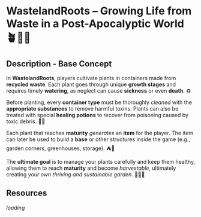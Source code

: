 # WastelandRoots – Growing Life from Waste in a Post-Apocalyptic World 🪴💚🪏

## Description - Base Concept

In **WastelandRoots**, players cultivate plants in containers made from **recycled waste**. Each plant goes through unique **growth stages** and requires timely **watering**, as neglect can cause **sickness** or even **death**. ♻

Before planting, every **container type** must be thoroughly *cleaned* with the **appropriate substances** to remove harmful toxins. Plants can also be treated with special **healing potions** to recover from poisoning caused by toxic debris. 🚿🌱️

Each plant that reaches **maturity** *generates* an **item** for the player. The item can later be used to build a **base** or other structures inside the game (e.g., garden corners, greenhouses, storage). ⛺️🧰

The **ultimate goal** is to manage your plants carefully and keep them healthy, allowing them to reach **maturity** and become *harvestable*, ultimately creating *your own thriving and sustainable garden*. 🏡👩‍🌾

## Resources
 *loading*
